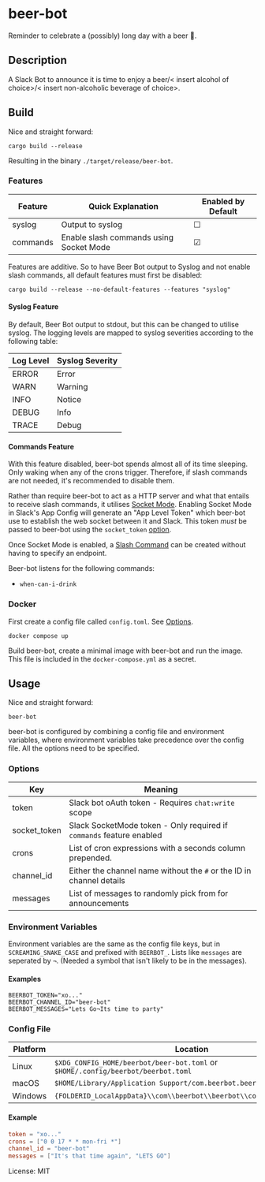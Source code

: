 # beer-bot

Reminder to celebrate a (possibly) long day with a beer 🍺.

## Description
A Slack Bot to announce it is time to enjoy a beer/< insert alcohol of choice>/< insert non-alcoholic beverage of choice>.

## Build

Nice and straight forward:
```shell
cargo build --release
```
Resulting in the binary `./target/release/beer-bot`.


### Features

| Feature  | Quick Explanation                       | Enabled by Default |
|----------|-----------------------------------------|--------------------|
| syslog   | Output to syslog                        | ☐                  |
| commands | Enable slash commands using Socket Mode | ☑                  |

Features are additive.
So to have Beer Bot output to Syslog and not enable slash commands, all default features must first be disabled:

```shell
cargo build --release --no-default-features --features "syslog"
```

#### Syslog Feature

By default, Beer Bot output to stdout, but this can be changed to utilise syslog.
The logging levels are mapped to syslog severities according to the following table:

| Log Level | Syslog Severity |
|-----------|-----------------|
| ERROR     | Error           |
| WARN      | Warning         |
| INFO      | Notice          |
| DEBUG     | Info            |
| TRACE     | Debug           |

#### Commands Feature

With this feature disabled, beer-bot spends almost all of its time sleeping.
Only waking when any of the crons trigger.
Therefore, if slash commands are not needed, it's recommended to disable them.

Rather than require beer-bot to act as a HTTP server and what that entails to receive slash
commands, it utilises [Socket Mode](https://api.slack.com/apis/socket-mode).
Enabling Socket Mode in Slack's App Config will generate an "App Level Token" which beer-bot
use to establish the web socket between it and Slack.
This token *must* be passed to beer-bot using the `socket_token` [option](#options).

Once Socket Mode is enabled, a [Slash Command](https://api.slack.com/interactivity/slash-commands)
can be created without having to specify an endpoint.

Beer-bot listens for the following commands:
* `when-can-i-drink`

### Docker
First create a config file called `config.toml`.
See [Options](#options).

```shell
docker compose up
```
Build beer-bot, create a minimal image with beer-bot and run the image.
This file is included in the `docker-compose.yml` as a secret.

## Usage

Nice and straight forward:
```shell
beer-bot
```

beer-bot is configured by combining a config file and environment variables, where environment variables take precedence over the config file.
All the options need to be specified.

### Options
| Key          | Meaning                                                              |
| ------------ | -------------------------------------------------------------------- |
| token        | Slack bot oAuth token - Requires `chat:write` scope                  |
| socket_token | Slack SocketMode token - Only required if `commands` feature enabled |
| crons        | List of cron expressions with a seconds column prepended.            |
| channel_id   | Either the channel name without the `#` or the ID in channel details |
| messages     | List of messages to randomly pick from for announcements             |

### Environment Variables

Environment variables are the same as the config file keys, but in `SCREAMING_SNAKE_CASE` and prefixed with `BEERBOT_`.
Lists like `messages` are seperated by `¬`. (Needed a symbol that isn't likely to be in the messages).

#### Examples
```shell
BEERBOT_TOKEN="xo..."
BEERBOT_CHANNEL_ID="beer-bot"
BEERBOT_MESSAGES="Lets Go¬Its time to party"
```

### Config File
|Platform | Location                                                                         |
| ------- | -------------------------------------------------------------------------------- |
| Linux   | `$XDG_CONFIG_HOME/beerbot/beer-bot.toml` or `$HOME/.config/beerbot/beerbot.toml` |
| macOS   | `$HOME/Library/Application Support/com.beerbot.beerbot/beerbot.toml`             |
| Windows | `{FOLDERID_LocalAppData}\\com\\beerbot\\beerbot\\config\\beerbot.toml`            |

#### Example
```toml
token = "xo..."
crons = ["0 0 17 * * mon-fri *"]
channel_id = "beer-bot"
messages = ["It's that time again", "LETS GO"]
```

License: MIT
